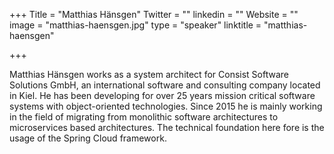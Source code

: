 +++
Title = "Matthias Hänsgen"
Twitter = ""
linkedin = ""
Website = ""
image = "matthias-haensgen.jpg"
type = "speaker"
linktitle = "matthias-haensgen"

+++

Matthias Hänsgen works as a system architect for Consist Software Solutions GmbH, an international software and consulting company located in Kiel. He has been developing for over 25 years mission critical software systems with object-oriented technologies. Since 2015 he is mainly working in the field of migrating from monolithic software architectures to microservices based architectures. The technical foundation here fore is the usage of the Spring Cloud framework. 
